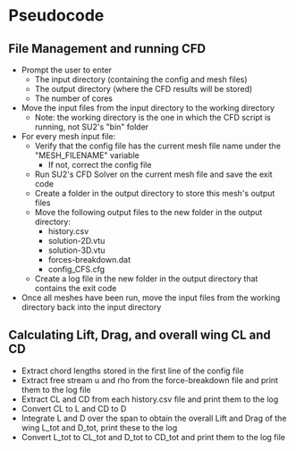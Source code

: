 # Pseudocode
## File Management and running CFD
- Prompt the user to enter
  - The input directory (containing the config and mesh files)
  - The output directory (where the CFD results will be stored)
  - The number of cores
- Move the input files from the input directory to the working directory
  - Note: the working directory is the one in which the CFD script is running, not SU2's "bin" folder
- For every mesh input file:
  - Verify that the config file has the current mesh file name under the "MESH_FILENAME" variable
    - If not, correct the config file
  - Run SU2's CFD Solver on the current mesh file and save the exit code
  - Create a folder in the output directory to store this mesh's output files
  - Move the following output files to the new folder in the output directory:
    - history.csv
    - solution-2D.vtu
    - solution-3D.vtu
    - forces-breakdown.dat
    - config_CFS.cfg
  - Create a log file in the new folder in the output directory that contains the exit code
- Once all meshes have been run, move the input files from the working directory back into the input directory

## Calculating Lift, Drag, and overall wing CL and CD
- Extract chord lengths stored in the first line of the config file
- Extract free stream u and rho from the force-breakdown file and print them to the log file
- Extract CL and CD from each history.csv file and print them to the log
- Convert CL to L and CD to D
- Integrate L and D over the span to obtain the overall Lift and Drag of the wing L_tot and D_tot, print these to the log
- Convert L_tot to CL_tot and D_tot to CD_tot and print them to the log file
